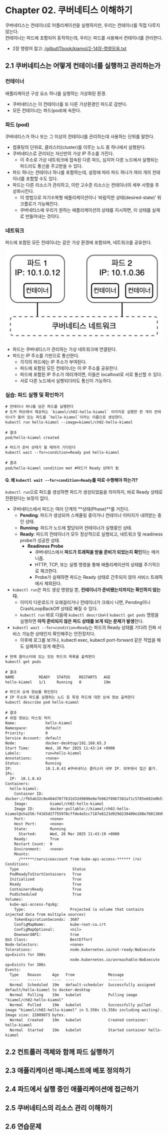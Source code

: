 # Chapter 02. 쿠버네티스 이해하기

쿠버네티스는 컨테이너로 어플리케이션을 실행하지만, 우리는 컨테이너를 직접 다루지 않는다.  
컨테이너는 파드에 포함되어 동작하는데, 우리는 파드를 사용해서 컨테이너를 관리한다.

- 2장 명령어 참고: [/gilbutITbook/kiamol/2-14장-명령모음.txt](https://github.com/gilbutITbook/kiamol/blob/main/2-14%EC%9E%A5-%EB%AA%85%EB%A0%B9%EB%AA%A8%EC%9D%8C.txt)

## 2.1 쿠버네티스는 어떻게 컨테이너를 실행하고 관리하는가

### 컨테이너

애플리케이션 구성 요소 하나를 실행하는 가상화된 환경.

- 쿠버네티스는 이 컨테이너를 또 다른 가상환경인 파드로 감싼다.
- 모든 컨테이너는 파드(pod)에 속한다.

### 파드 (pod)

쿠버네티스가 하나 또는 그 이상의 컨테이너를 관리하는데 사용하는 단위를 말한다.

- 컴퓨팅의 단위로, 클러스터(cluster)를 이루는 노드 중 하나에서 실행된다.
- 쿠버네티스로 관리되는 자신만의 가상 IP 주소를 가진다.
  - 이 주소로 가상 네트워크에 접속된 다른 파드, 심지어 다른 노드에서 실행되는 파드라도 통신을 주고받을 수 있다.
- 파드 하나는 컨테이너 하나를 포함하는데, 설정에 따라 파드 하나가 여러 개의 컨테이너를 포함할 수도 있다.
- 파드는 다른 리소스가 관리하고, 이런 고수준 리소스는 컨테이너의 세부 사항을 추상화시킨다.
  - 이 방법으로 자기수복형 애플리케이션이나 ‘바람직한 상태(desired-state)’ 워크플로가 가능해진다.
  - 쿠버네티스에 우리가 원하는 애플리케이션의 상태를 지시하면, 이 상태를 실제로 만들어내는 것이다.

### 네트워크

파드에 포함된 모든 컨테이너는 같은 가상 환경에 포함되며, 네트워크를 공유한다.

![](./images/2025-03-26-15-30-37.png)

- 파드는 쿠버네티스가 관리하는 가상 네트워크에 연결된다.
- 파드는 IP 주소를 기반으로 통신한다.
  - 각각의 파드에는 IP 주소가 부여된다.
  - 파드에 포함된 모든 컨테이너는 이 IP 주소를 공유한다.
  - 파드에 포함된 IP 주소가 여러개이면, 이들은 localhost로 서로 통신할 수 있다.
  - 서로 다른 노드에서 실행되더라도 통신이 가능하다.

### 실습: 파드 실행 및 확인하기

```
# 컨테이너 하나를 담은 파드를 실행한다
# 도커 허브에서 제공하는 `kiamol/ch02-hello-kiamol` 이미지로 실행한 한 개의 컨테이너가 들어 있는 파드를 `hello-kiamol`이라는 이름으로 생성한다.
kubectl run hello-kiamol --image=kiamol/ch02-hello-kiamol

# 결과
pod/hello-kiamol created
```

```
# 파드가 준비 상태가 될 때까지 기다린다
kubectl wait --for=condition=Ready pod hello-kiamol

# 결과
pod/hello-kiamol condition met #파드가 Ready 상태가 됨
```

#### Q. 왜 `kubectl wait --for=condition=Ready`를 따로 수행해야 하는가?

`kubectl run`으로 파드를 생성하면 파드가 생성되었음을 의미하지, 바로 Ready 상태로 전환된다는 보장이 없다.

- 쿠버네티스에서 파드는 여러 단계의 **상태(Phase)**를 거친다.
  - **Pending**: 파드가 생성되어 스케줄링 중이거나 컨테이너 이미지가 내려받는 중인 상태.
  - **Running**: 파드가 노드에 할당되어 컨테이너가 실행중인 상태.
  - **Ready**: 파드의 컨테이너가 모두 정상적으로 실행되고, 네트워크 및 readiness probe가 성공한 상태.
    - **Readiness Probe**
      - 쿠버네티스에서 **파드가 트래픽을 받을 준비가 되었는지 확인**하는 메커니즘.
      - HTTP, TCP, 또는 실행 명령을 통해 애플리케이션의 상태를 주기적으로 체크한다.
      - Probe가 실패하면 파드는 Ready 상태로 간주되지 않아 서비스 트래픽에서 제외된다.
- `kubectl run`은 파드 생성 명령일 뿐, **컨테이너가 준비됐는지까지는 확인하지 않는다.**
  - 이미지 다운로드가 오래걸리거나 컨테이너가 크래시 나면, Pending이나 CrashLoopBackOff 상태로 빠질 수 있다.
  - `kubectl run` 바로 다음에 `kubectl describe`나 `kubectl get pods` 명령을 실행하면 **아직 준비되지 않은 파드 상태를 보게 되는 문제가 발생**한다.
- `kubectl wait --for=condition=Ready`는 파드의 Ready 상태를 기다려 진짜 서비스 가능한 상태인지 확인해주는 안전장치다.
  - 이후에 로그를 보거나, kubectl exec, kubectl port-forward 같은 작업을 해도 실패하지 않게 해준다.

```
# 현재 클러스터에 있는 모든 파드의 목록을 출력한다
kubectl get pods

# 결과
NAME           READY   STATUS    RESTARTS   AGE
hello-kiamol   1/1     Running   0          19m
```

```
# 파드의 상세 정보를 확인한다
# IP 주소와 파드를 실행하는 노드 등 특정 파드에 대한 상세 정보 출력한다
kubectl describe pod hello-kiamol

# 결과
# 위험 정보는 마스킹 처리
Name:             hello-kiamol
Namespace:        default
Priority:         0
Service Account:  default
Node:             docker-desktop/192.168.65.3
Start Time:       Wed, 26 Mar 2025 11:43:14 +0900
Labels:           run=hello-kiamol
Annotations:      <none>
Status:           Running
IP:               10.1.0.43 #쿠버네티스 클러스터 내부 IP. 외부에서 접근 불가.
IPs:
  IP:  10.1.0.43
Containers:
  hello-kiamol:
    Container ID:   docker://fb5ab32c8e404d7077632d32d9090e0e7b962f8967302af1c5785e602e0b5355
    Image:          kiamol/ch02-hello-kiamol
    Image ID:       docker-pullable://kiamol/ch02-hello-kiamol@sha256:f4165d27755978cffde4e5cc7187e8123d929d239409e108e760130d9e0d8f2f
    Port:           <none>
    Host Port:      <none>
    State:          Running
      Started:      Wed, 26 Mar 2025 11:43:19 +0900
    Ready:          True
    Restart Count:  0
    Environment:    <none>
    Mounts:
      /******/serviceaccount from kube-api-access-****** (ro)
Conditions:
  Type                        Status
  PodReadyToStartContainers   True
  Initialized                 True
  Ready                       True
  ContainersReady             True
  PodScheduled                True
Volumes:
  kube-api-access-fqs6g:
    Type:                    Projected (a volume that contains injected data from multiple sources)
    TokenExpirationSeconds:  3607
    ConfigMapName:           kube-root-ca.crt
    ConfigMapOptional:       <nil>
    DownwardAPI:             true
QoS Class:                   BestEffort
Node-Selectors:              <none>
Tolerations:                 node.kubernetes.io/not-ready:NoExecute op=Exists for 300s
                             node.kubernetes.io/unreachable:NoExecute op=Exists for 300s
Events:
  Type    Reason     Age   From               Message
  ----    ------     ----  ----               -------
  Normal  Scheduled  19m   default-scheduler  Successfully assigned default/hello-kiamol to docker-desktop
  Normal  Pulling    19m   kubelet            Pulling image "kiamol/ch02-hello-kiamol"
  Normal  Pulled     19m   kubelet            Successfully pulled image "kiamol/ch02-hello-kiamol" in 5.358s (5.358s including waiting). Image size: 22009873 bytes.
  Normal  Created    19m   kubelet            Created container: hello-kiamol
  Normal  Started    19m   kubelet            Started container hello-kiamol
```

## 2.2 컨트롤러 객체와 함께 파드 실행하기

## 2.3 애플리케이션 매니페스트에 베포 정의하기

## 2.4 파드에서 실행 중인 애플리케이션에 접근하기

## 2.5 쿠버네티스의 리소스 관리 이해하기

## 2.6 연습문제
